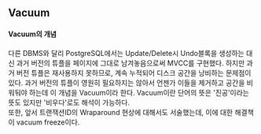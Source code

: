 ## Vacuum

#### Vacuum의 개념
다른 DBMS와 달리 PostgreSQL에서는 Update/Delete시 Undo블록을 생성하는 대신 과거 버전의 튜플을 페이지에 그대로 남겨놓음으로써 MVCC를 구현했다. 하지만 과거 버전 튜플은 재사용하지 못하므로, 계속 누적되어 디스크 공간을 낭비하는 문제점이 있다. 과거 버전의 튜플이 영원히 필요하지는 않아서 언젠가 이들을 제거하고 공간을 비워둬야 하는데 이 개념을 Vacuum이라 한다. Vacuum이란 단어의 뜻은 '진공'이라는 뜻도 있지만 '비우다'로도 해석이 가능하다.      
또한, 앞서 트랜잭션ID의 Wraparound 현상에 대해서도 서술했는데, 이에 대한 해결책이 vacuum freeze이다.
